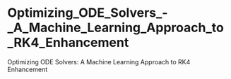 # Optimizing_ODE_Solvers_-_A_Machine_Learning_Approach_to_RK4_Enhancement
Optimizing ODE Solvers: A Machine Learning Approach to RK4 Enhancement
